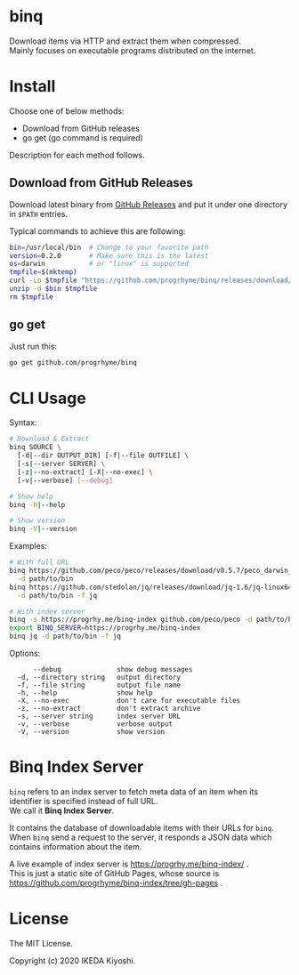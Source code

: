 # binq

Download items via HTTP and extract them when compressed.  
Mainly focuses on executable programs distributed on the internet.

# Install

Choose one of below methods:

- Download from GitHub releases
- go get (go command is required)

Description for each method follows.

## Download from GitHub Releases

Download latest binary from [GitHub Releases](https://github.com/progrhyme/binq/releases)
and put it under one directory in `$PATH` entries.

Typical commands to achieve this are following:

```sh
bin=/usr/local/bin  # Change to your favorite path
version=0.2.0       # Make sure this is the latest
os=darwin           # or "linux" is supported
tmpfile=$(mktemp)
curl -Lo $tmpfile "https://github.com/progrhyme/binq/releases/download/v${version}/binq_${version}_${os}_amd64.zip"
unzip -d $bin $tmpfile
rm $tmpfile
```

## go get

Just run this:

```sh
go get github.com/progrhyme/binq
```

# CLI Usage

Syntax:

```sh
# Download & Extract
binq SOURCE \
  [-d|--dir OUTPUT_DIR] [-f|--file OUTFILE] \
  [-s|--server SERVER] \
  [-z|--no-extract] [-X|--no-exec] \
  [-v|--verbose] [--debug]

# Show help
binq -h|--help

# Show version
binq -V|--version
```

Examples:

```sh
# With full URL
binq https://github.com/peco/peco/releases/download/v0.5.7/peco_darwin_amd64.zip \
  -d path/to/bin
binq https://github.com/stedolan/jq/releases/download/jq-1.6/jq-linux64 \
  -d path/to/bin -f jq

# With index server
binq -s https://progrhy.me/binq-index github.com/peco/peco -d path/to/bin
export BINQ_SERVER=https://progrhy.me/binq-index
binq jq -d path/to/bin -f jq
```

Options:

```
      --debug              show debug messages
  -d, --directory string   output directory
  -f, --file string        output file name
  -h, --help               show help
  -X, --no-exec            don't care for executable files
  -z, --no-extract         don't extract archive
  -s, --server string      index server URL
  -v, --verbose            verbose output
  -V, --version            show version
```

# Binq Index Server

`binq` refers to an index server to fetch meta data of an item when its identifier is specified
instead of full URL.  
We call it **Binq Index Server**.

It contains the database of downloadable items with their URLs for `binq`.  
When `binq` send a request to the server, it responds a JSON data which contains information about
the item.

A live example of index server is https://progrhy.me/binq-index/ .  
This is just a static site of GitHub Pages, whose source is https://github.com/progrhyme/binq-index/tree/gh-pages .

# License

The MIT License.

Copyright (c) 2020 IKEDA Kiyoshi.
